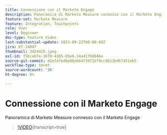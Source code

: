 ```yaml
---
title: Connessione con il Marketo Engage
description: Panoramica di Marketo Measure connesso con il Marketo Engage
feature-set: Marketo Measure
feature: Integration, Touchpoints
role: User
level: Beginner
doc-type: Feature Video
last-substantial-update: 2023-09-22T00:00:00Z
jira: KT-14047
thumbnail: 3424426.jpeg
exl-id: f5bcab7e-16f0-4385-b5e6-14a41768046a
source-git-commit: d2efe7e48e06ebb4f39716f9cc9612bd67451eb5
workflow-type: tm+mt
source-wordcount: '26'
ht-degree: 0%

---
```


# Connessione con il Marketo Engage

Panoramica di Marketo Measure connesso con il Marketo Engage

>[!VIDEO](https://video.tv.adobe.com/v/3449384/?learn=on&captions=ita){transcript=true}

